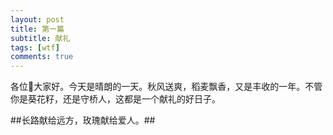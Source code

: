 ```yaml
---
layout: post
title: 第一篇
subtitle: 献礼
tags: [wtf]
comments: true
---
```


各位🐬大家好。今天是晴朗的一天。秋风送爽，稻麦飘香，又是丰收的一年。不管你是葵花籽，还是守桥人，这都是一个献礼的好日子。

##长路献给远方，玫瑰献给爱人。##




